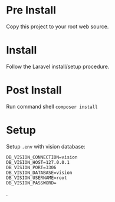 # Pre Install

Copy this project to your root web source.

# Install

Follow the Laravel install/setup procedure.

# Post Install

Run command shell `composer install`

# Setup

Setup `.env` with vision database:

```
DB_VISION_CONNECTION=vision
DB_VISION_HOST=127.0.0.1
DB_VISION_PORT=3306
DB_VISION_DATABASE=vision
DB_VISION_USERNAME=root
DB_VISION_PASSWORD=
```

.

